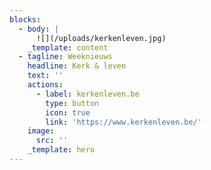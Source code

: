 ```yaml
---
blocks:
  - body: |
      ![](/uploads/kerkenleven.jpg)
    _template: content
  - tagline: Weeknieuws
    headline: Kerk & leven
    text: ''
    actions:
      - label: kerkenleven.be
        type: button
        icon: true
        link: 'https://www.kerkenleven.be/'
    image:
      src: ''
    _template: hero
---
```


